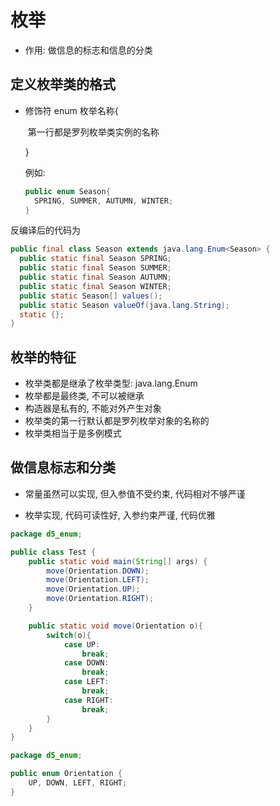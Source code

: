 # 枚举

- 作用: 做信息的标志和信息的分类

## 定义枚举类的格式

- 修饰符 enum 枚举名称{

  ​	第一行都是罗列枚举类实例的名称

  }

  例如: 

  ```java
  public enum Season{
  	SPRING, SUMMER, AUTUMN, WINTER;
  }
  ```

  

反编译后的代码为

```java
public final class Season extends java.lang.Enum<Season> {
  public static final Season SPRING;
  public static final Season SUMMER;
  public static final Season AUTUMN;
  public static final Season WINTER;
  public static Season[] values();
  public static Season valueOf(java.lang.String);
  static {};
}
```

## 枚举的特征

- 枚举类都是继承了枚举类型: java.lang.Enum
- 枚举都是最终类, 不可以被继承
- 构造器是私有的, 不能对外产生对象
- 枚举类的第一行默认都是罗列枚举对象的名称的
- 枚举类相当于是多例模式

## 做信息标志和分类

- 常量虽然可以实现, 但入参值不受约束, 代码相对不够严谨

- 枚举实现, 代码可读性好, 入参约束严谨, 代码优雅

  

```java
package d5_enum;

public class Test {
    public static void main(String[] args) {
        move(Orientation.DOWN);
        move(Orientation.LEFT);
        move(Orientation.UP);
        move(Orientation.RIGHT);
    }

    public static void move(Orientation o){
        switch(o){
            case UP:
                break;
            case DOWN:
                break;
            case LEFT:
                break;
            case RIGHT:
                break;
        }
    }
}
```

```java
package d5_enum;

public enum Orientation {
    UP, DOWN, LEFT, RIGHT;
}
```